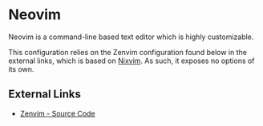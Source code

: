 # Neovim
Neovim is a command-line based text editor which is highly customizable.

This configuration relies on the Zenvim configuration found below in the external links, which is based on [Nixvim](https://github.com/nix-community/nixvim). As such, it exposes no options of its own.


## External Links
- [Zenvim - Source Code](https://github.com/luna-skye/nvim)
